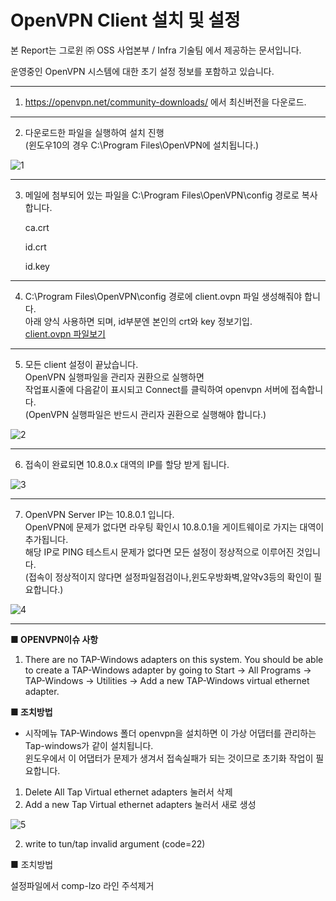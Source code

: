 # **OpenVPN Client 설치 및 설정**

본 Report는 그로윈 ㈜ OSS 사업본부 / Infra 기술팀 에서 제공하는 문서입니다.

운영중인 OpenVPN 시스템에 대한 초기 설정 정보를 포함하고 있습니다.



---
1.    https://openvpn.net/community-downloads/ 에서 최신버전을 다운로드.


---

2. 다운로드한 파일을 실행하여 설치 진행  
(윈도우10의 경우 C:\Program Files\OpenVPN에 설치됩니다.)

 ![1](https://user-images.githubusercontent.com/96568963/147732133-bc03b1cc-ce81-4060-8c5d-6ea36788917f.png)  


---

3. 메일에 첨부되어 있는 파일을 C:\Program Files\OpenVPN\config 경로로 복사합니다.

   ca.crt
 
   id.crt
 
   id.key


---

4. C:\Program Files\OpenVPN\config 경로에 client.ovpn 파일 생성해줘야 합니다.  
아래 양식 사용하면 되며, id부분엔 본인의 crt와 key 정보기입.  
[client.ovpn 파일보기](https://github.com/Fedorao/Openvpn/blob/main/client.ovpn)
 

 
---

5. 모든 client 설정이 끝났습니다.  
OpenVPN 실행파일을 관리자 권환으로 실행하면  
작업표시줄에 다음같이 표시되고 Connect를 클릭하여 openvpn 서버에 접속합니다.  
(OpenVPN 실행파일은 반드시 관리자 권환으로 실행해야 합니다.)

![2](https://user-images.githubusercontent.com/96568963/147732139-cbeb18c1-cf75-40e5-a9ab-1aae7618018d.png) 

 
---

6. 접속이 완료되면 10.8.0.x 대역의 IP를 할당 받게 됩니다.
 
![3](https://user-images.githubusercontent.com/96568963/147732140-59262b77-4d6a-4f7a-89e7-ef180aeb4e11.png)

 
---

7. OpenVPN Server IP는 10.8.0.1 입니다.  
OpenVPN에 문제가 없다면 라우팅 확인시 10.8.0.1을 게이트웨이로 가지는 대역이 추가됩니다.  
해당 IP로 PING 테스트시 문제가 없다면 모든 설정이 정상적으로 이루어진 것입니다.  
(접속이 정상적이지 않다면 설정파일점검이나,윈도우방화벽,알약v3등의 확인이 필요합니다.)

 ![4](https://user-images.githubusercontent.com/96568963/147732142-28968002-ec29-4abb-8dc8-a5ffd94ace9c.png)

---

**■ OPENVPN이슈 사항**
 
1. There are no TAP-Windows adapters on this system. You should be able to create a TAP-Windows adapter by going to Start -> All Programs -> TAP-Windows -> Utilities -> Add a new TAP-Windows virtual ethernet adapter.

**■ 조치방법**
 
- 시작메뉴 TAP-Windows 폴더
openvpn을 설치하면 이 가상 어댑터를 관리하는 Tap-windows가 같이 설치됩니다.  
윈도우에서 이 어댑터가 문제가 생겨서 접속실패가 되는 것이므로 초기화 작업이 필요합니다.

1. Delete All Tap Virtual ethernet adapters 눌러서 삭제  
2. Add a new Tap Virtual ethernet adapters 눌러서 새로 생성

![5](https://user-images.githubusercontent.com/96568963/147732144-c63570cd-9360-4df2-8c31-43ef377868da.png)

 
 
2. write to tun/tap invalid argument (code=22)

■ 조치방법

설정파일에서 comp-lzo 라인 주석제거
